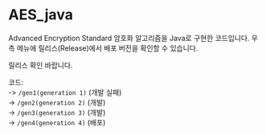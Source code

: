 # AES_java

Advanced Encryption Standard 암호화 알고리즘을 Java로 구현한 코드입니다.
우측 메뉴에 릴리스(Release)에서 배포 버전을 확인할 수 있습니다. 

릴리스 확인 바랍니다.

코드:<br>
-> `/gen1(generation 1)` (개발 실패)<br>
-> `/gen2(generation 2)` (개발)<br>
-> `/gen3(generation 3)` (개발)<br>
-> `/gen4(generation 4)` (배포) <br>
